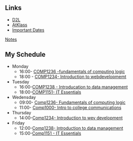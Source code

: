 
## Links
- [D2L](https://learn.georgebrown.ca)
- [AtKlass](https://app.atklass.com)
- [Important Dates](https://www.georgebrown.ca/current-students/important-dates?term=27246&category=131)

[Notes](Comp1238.md)

## My Schedule 
- Monday
  - 16:00- [COMP1236 -fundamentals of computing logic](https://learn.georgebrown.ca/d2l/home/1236)
  - 18:00 - [COMP1234- Introduction to webdevelopmemt](https://learn.georgebeown.ca/d2l/home/1234)
- Tuesday
   - 16:00-[COMP1238 - Introducation to data management](https://learn.georgebrown.ca/d2l/home/1238)
   - 18:00-[COMP1151- IT Essentials](https://learn.georgebrown.ca/d2l/home/1151)
- Wedensday
   - 09:00- [Comp1236- Fundamentals of computing logic](https://learn.georgebrown.ca/d2l/home/1236)
   - 11:00- [Comp1000- Intro to college communications](https://learn.georgebrown.ca/d2l/home/1000)
- Thursday
  - 14:00-[Comp1234- Introduction to wev development](https://learn.georgebrown.ca/d2l/home/1234)
- Friday
  - 12:00-[Comp1238- Introduction to data management](https://learn.georgebrown.ca/d2l/home/1238)
  - 15:00-[Comp1151 - IT Essentials](https://learn.georgebrown.ca/d2l/home/1151)
